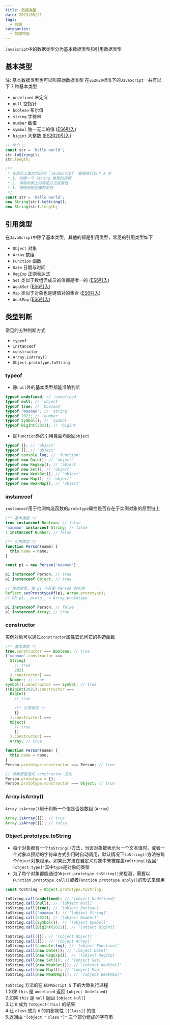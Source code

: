 ```yaml
---
title: 数据类型
date: 2023/05/21
tags:
  - 前端
categories:
  - 前端物语
---
```


<!-- <custom-block title="温馨提示" content="阅读<a href='https://www.ituring.com.cn/book/2472' target='_blank'>《JavaScript 高级程序设计（第 4 版）》</a>和各个大佬的文章所归纳的总结，<strong>如有异议按你的理解为主</strong>"></custom-block> -->

<custom-block title="温馨提示" content="内容收集自网络"></custom-block>
`JavaScript`中的数据类型分为基本数据类型和引用数据类型

## 基本类型

注: 基本数据类型也可以叫原始数据类型
在`ES2020`标准下的`JavaScript`一共有以下 7 种基本类型

- `undefined` 未定义
- `null` 空指针
- `boolean` 布尔值
- `string` 字符串
- `number` 数值
- `symbol` 独一无二的值 ([ES6引入](https://es6.ruanyifeng.com/#docs/symbol))
- `bigint` 大整数 ([ES2020引入](https://es6.ruanyifeng.com/#docs/number#BigInt-%E6%95%B0%E6%8D%AE%E7%B1%BB%E5%9E%8B))

<custom-block title="基本类型总结" content="<ul><li>基本类型仅保存原始值，不存在属性和方法</li><li>基本类型存储在 <strong>栈内存</strong> 中</li><li>保存基本类型的变量是 <strong>按值 (by value) 访问</strong> 的，操作的就是存储在变量中的实际值</li><li>复制基本类型时会创建该值的第二个副本 (独立使用，互不干扰)</li></ul>"></custom-block>
<custom-block title="为什么原始值不存在属性和方法，但 'hello world'.toString() 可以正确执行" content="<p>为了方便操作原始值 <code>ECMAScript</code> 提供了 3 种特殊的引用类型：<code>Boolean</code> <code>Number</code> <code>String</code>，每当用到某个原始值的方法或属性时，后台都会创建一个相应原始包装类型的对象，在执行完后再销毁这个包装对象</p>"></custom-block>

```javascript
// 举个 🌰
const str = 'hello world';
str.toString();
str.length;

/**
 * 在执行上面的代码时 `JavaScript` 都会执行以下 3 步
 * 1. 创建一个 String 类型的实例
 * 2. 调用实例上的特定方法或属性
 * 3. 销毁刚刚创建的实例
 */
const str = 'hello world';
new String(str).toString();
new String(str).length;
```

## 引用类型

在`JavaScript`中除了基本类型，其他的都是引用类型，常见的引用类型如下

- `Object` 对象
- `Array` 数组
- `Function` 函数
- `Date` 日期与时间
- `RegExp` 正则表达式
- `Set` 类似于数组但成员的值都是唯一的 ([ES6引入](https://es6.ruanyifeng.com/#docs/set-map#Set))
- `WeakSet` ([ES6引入](https://es6.ruanyifeng.com/#docs/set-map#WeakSet))
- `Map` 类似于对象也是键值对的集合 ([ES6引入](https://es6.ruanyifeng.com/#docs/set-map#Map))
- `WeakMap` ([ES6引入](https://es6.ruanyifeng.com/#docs/set-map#WeakMap))

<custom-block title="引用类型总结" content="<ul><li>因为 <code>JavaScript</code> 不允许直接访问内存位置(不能直接操作对象所在的内存空间)，所以引用类型在 <strong>栈内存</strong> 中存储的是地址(内存指针)，而引用类型中的数据(方法或属性)是存储在 <strong>堆内存</strong> 中</li><li>保存引用类型的变量是 <strong>按引用 (by reference) 访问</strong> ，实际上操作的是对该对象的引用而非实际的对象本身</li><li>复制引用类型时只会复制内存指针</li></ul>"></custom-block>
<custom-block title="栈内存和堆内存" content="<ul><li><strong>栈内存</strong><ul><li>存储基本数据类型和堆内存地址</li><li>是连续的内存空间</li></ul></li><li><strong>堆内存</strong><ul><li>存储引用数据类型和闭包中的变量</li><li>不是连续的内存空间</li></ul></li><li>了解更多请点击 <a href='https://github.com/chenqf/frontEndBlog/issues/9' target='_blank'>JS 中的栈内存和堆内存</a></li></ul>"></custom-block>

## 类型判断

常见的五种判断方式

- `typeof`
- `instanceof`
- `constructor`
- `Array.isArray()`
- `Object.prototype.toString`

### typeof

- 除`null`外的基本类型都能准确判断

```javascript
typeof undefined; // 'undefined'
typeof null; // 'object'
typeof true; // 'boolean'
typeof 'maomao'; // 'string'
typeof 2021; // 'number'
typeof Symbol(); // 'symbol'
typeof BigInt(2021); // 'bigint'
```

<custom-block title="为什么 typeof null === 'object'" content="<p>在 <code>JavaScript</code> 最初的实现中，<code>JavaScript</code> 中的值是由一个表示类型的标签和实际数据值表示的。对象的类型标签是 <code>0</code>。由于 <code>null</code> 代表的是空指针（大多数平台下值为 <code>0x00</code>），因此<code>null</code> 的类型标签是 <code>0</code>，<code>typeof null</code> 也因此返回 <code>'object'</code> —— <a href='https://developer.mozilla.org/zh-CN/docs/Web/JavaScript/Reference/Operators/typeof#typeof_null' target='_blank'>MDN</a></p>"></custom-block>

- 除`function`外的引用类型均返回`object`

```javascript
typeof {}; // 'object'
typeof []; // 'object'
typeof console.log; // 'function'
typeof new Date(); // 'object'
typeof new RegExp(); // 'object'
typeof new Set(); // 'object'
typeof new WeakSet(); // 'object'
typeof new Map(); // 'object'
typeof new WeakMap(); // 'object'
```

### instanceof

`instanceof`用于检测构造函数的`prototype`属性是否存在于实例对象的原型链上

```javascript
/** 基本类型 */
true instanceof Boolean; // false
'maomao' instanceof String; // false
1 instanceof Number; // false

/** 引用类型 */
function Person(name) {
  this.name = name;
}

const p1 = new Person('maomao');

p1 instanceof Person; // true
p1 instanceof Object; // true

// 修改原型，使 p1 不再是 Person 的实例
Reflect.setPrototypeOf(p1, Array.prototype);
// OR p1.__proto__ = Array.prototype

p1 instanceof Person; // false
p1 instanceof Array; // true
```

<custom-block title="instanceof 总结" content="<ul><li><code>instanceof</code> 不能判断基本类型，对于引用类型只能判断原型链上的从属关系</li><li><code>instanceof</code> 并不完全可靠，因为构造函数的 <code>prototype</code> 属性可能会被修改 <ul><li>修改原型的方法 <ul><li>使用 <code>ES6</code> 提供的 <a href='https://es6.ruanyifeng.com/?search=%E5%9F%BA%E6%9C%AC%E7%B1%BB%E5%9E%8B&amp;x=0&amp;y=0#docs/reflect#Reflect-setPrototypeOfobj-newProto' target='_blank'><code>Reflect.setPrototypeOf()</code></a> 方法</li><li>借助于非标准的 <code>__proto__</code> 伪属性</li></ul></li></ul></li></ul>"></custom-block>

### constructor

实例对象可以通过`constructor`属性去访问它的构造函数

```javascript
/** 基本类型 */
true.constructor === Boolean; // true
('maomao'.constructor ===
  String(
    // true
    2021
  ).constructor) ===
  Number; // true
Symbol().constructor === Symbol; // true
((BigInt(2021).constructor ===
  BigInt(
    // true

    /** 引用类型 */
    {}
  ).constructor) ===
  Object(
    // true
    []
  ).constructor) ===
  Array; // true

function Person(name) {
  this.name = name;
}
Person.prototype.constructor === Person; // true

// 修改原型造成 constructor 丢失
Person.prototype = {};
Person.prototype.constructor === Object; // true
```

<custom-block title="constructor 总结" content="<ul><li><code>constructor</code> 可以判断除 <code>undefined</code> 和 <code>null</code> 外的所有基本类型和引用类型(<code>undefined</code> 和 <code>null</code> 不存在构造函数)</li><li><code>constructor</code> 并不完全可靠，因为构造函数的 <code>prototype</code> 属性可能会被修改，从而造成 <code>constructor</code> 属性指向不准确</li></ul>"></custom-block>

### Array.isArray()

`Array.isArray()`用于判断一个值是否是数组 (`Array`)

```javascript
Array.isArray([]); // true
Array.isArray({}); // false
```

### Object.prototype.toString

- 每个对象都有一个`toString()`方法，当该对象被表示为一个文本值时，或者一个对象以预期的字符串方式引用时自动调用，默认情况下`toString()`方法被每个`Object`对象继承。如果此方法在自定义对象中未被覆盖`toString()`返回`"[object type]"`其中`type`是对象的类型
- 为了每个对象都能通过`Object.prototype.toString()`来检测，需要以`Function.prototype.call()`或者`Function.prototype.apply()`的形式来调用

```javascript
const toString = Object.prototype.toString;

toString.call(undefined); // '[object Undefined]'
toString.call(null); // '[object Null]'
toString.call(true); // '[object Boolean]'
toString.call('maomao'); // '[object String]'
toString.call(2021); // '[object Number]'
toString.call(Symbol()); // '[object Symbol]'
toString.call(BigInt(2021)); // '[object BigInt]'

toString.call({}); // '[object Object]'
toString.call([]); // '[object Array]'
toString.call(console.log); // '[object Function]'
toString.call(new Date()); // '[object Date]'
toString.call(new RegExp()); // '[object RegExp]'
toString.call(new Set()); // '[object Set]'
toString.call(new WeakSet()); // '[object WeakSet]'
toString.call(new Map()); // '[object Map]'
toString.call(new WeakMap()); // '[object WeakMap]'
```

`toString` 方法的在 `ECMAScript 5` 下的大致执行过程\
1.如果 `this` 是 `undefined` 返回 `[object Undefined]`\
2.如果 `this` 是 `null` 返回 `[object Null]`\
3.让 `O` 成为 `ToObject(this)` 的结果\
4.让 `class` 成为 `O` 的内部属性 `[[Class]]` 的值\
5.返回由 `"[object "` `class` `"]"` 三个部分组成的字符串

<custom-block title="注意点" content="<div>不同 <code>ECMAScript</code> 版本对 <code>toString</code> 方法的规范都有所不同</div><div><a href='https://juejin.cn/post/6972878737582850062#heading-27' target='_blank'>Object.prototype.toString 方法的原理</a></div>"></custom-block>
